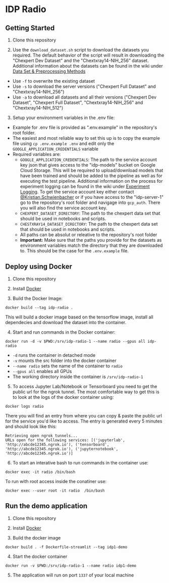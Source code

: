 # IDP Radio

## Getting Started

1. Clone this repository

2. Use the `download_dataset.sh` script to download the datasets you required. The default behavior of the script will result in downloading the "Chexpert Dev Dataset" and the "Chextxray14-NIH_256" dataset. Additional information about the datasets can be found in the wiki under [Data Set & Preprocessing Methods](https://git.veios.cloud/idp1-radio/idp-radio-1/-/wikis/Data-Set-&-Preprocessing-Methods)
  - Use `-f` to overwrite the existing dataset
  - Use `-s` to download the server versions ("Chexpert Full Dataset" and "Chextxray14-NIH_256")
  - Use `-a` to download all datasets and all their versions ("Chexpert Dev Dataset", "Chexpert Full Dataset", "Chextxray14-NIH_256" and "Chextxray14-NIH_512")


3. Setup your environment variables in the .env file:
  - Example for .env file is provided as ".env.example" in the repository's root folder. 
  - The easiest and most reliable way to set this up is to copy the example file using `cp .env.example .env` and edit only the `GOOGLE_APPLICATION_CREDENTIALS` variable
  - Required variables are:
    - `GOOGLE_APPLICATION_CREDENTIALS`: The path to the service account key json that gives access to the "idp-models" bucket on Google Cloud Storage. This will be required to upload/download models that have been trained and should be added to the pipeline as well as for executing the test pipeline. Additional information on the process for experiment logging can be found in the wiki under [Experiment Logging](https://git.veios.cloud/idp1-radio/idp-radio-1/-/wikis/Experiment%20Logging). To get the service account key either contact [@Kristian.Schwienbacher](https://git.veios.cloud/kristian.schwienbacher) or if you have access to the "idp-server-1" go to the repository's root folder and navigage into `gcp_auth`. There you will also find the service account key. 
    - `CHEXPERT_DATASET_DIRECTORY`: The path to the chexpert data set that should be used in notebooks and scripts. 
    - `CHESTXRAY14_DATASET_DIRECTORY`: The path to the chexpert data set that should be used in notebooks and scripts. 
    - All paths can be absolut or releative to the repository's root folder
    - **Important:** Make sure that the paths you provide for the datasets as environment variables match the directory that they are downloaded to. This should be the case for the `.env.example` file. 
  
 
## Deploy using Docker

1. Clone this repository

2. Install [Docker](https://docs.docker.com/engine/install/ubuntu/)

3. Build the Docker Image: 
```
docker build --tag idp-radio .
```
This will build a docker image based on the tensorflow image, install all dependecies and download the dataset into the container. 

4. Start and run commands in the Docker container: 
```
docker run -d -v $PWD:/srv/idp-radio-1 --name radio --gpus all idp-radio
```
  - `-d` runs the container in detached mode
  - `-v` mounts the src folder into the docker container
  - `--name radio` sets the name of the container to `radio`
  - `--gpus all` enables all GPUs
  - The working directory inside the container is `/srv/idp-radio-1` 


5. To access Jupyter Lab/Notebook or Tensorboard you need to get the public url for the ngrok tunnel. The most comfortable way to get this is to look at the logs of the docker container using:
```
docker logs radio
```

There you will find an entry from where you can copy & paste the public url for the service you'd like to access. The entry is generated every 5 minutes and should look like this: 
```
Retrieving open ngrok tunnels...
URLs open for the following services: [('jupyterlab', 'http://abcde12345.ngrok.io'), ('tensorboard', 'http://abcde12345.ngrok.io'), ('jupyternotebook', 'http://abcde12345.ngrok.io')]
```


6. To start an interative bash to run commands in the container use:
```
docker exec -it radio /bin/bash
```

To run with root access inside the conatiner use:
```
docker exec --user root -it radio  /bin/bash
```


## Run the demo application

1. Clone this repository

2. Install [Docker](https://docs.docker.com/engine/install/ubuntu/)

3. Build the docker image
```
docker build . -f Dockerfile-streamlit --tag idp1-demo
```

4. Start the docker container
```
docker run -v $PWD:/srv/idp-radio-1 --name radio idp1-demo
```

5. The application will run on port `1337` of your local machine
